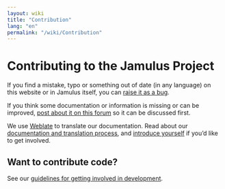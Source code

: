 ```yaml
---
layout: wiki
title: "Contribution"
lang: "en"
permalink: "/wiki/Contribution"
---
```


# Contributing to the Jamulus Project

If you find a mistake, typo or something out of date (in any language) on this website or in Jamulus itself, you can <a href="https://github.com/jamulussoftware/jamulus/issues">raise it as a bug</a>.

If you think some documentation or information is missing or can be improved, <a href="https://github.com/jamulussoftware/jamulus/discussions">post about it on this forum</a> so it can be discussed first.

We use [Weblate](https://hosted.weblate.org/projects/jamulus/#languages) to translate our documentation. Read about our [documentation and translation process](https://github.com/jamulussoftware/jamuluswebsite/blob/release/README.md), and [introduce yourself](https://github.com/jamulussoftware/jamulus/discussions) if you’d like to get involved.


## Want to contribute code?

See our [guidelines for getting involved in development](https://github.com/jamulussoftware/jamulus/blob/master/CONTRIBUTING.md). 
